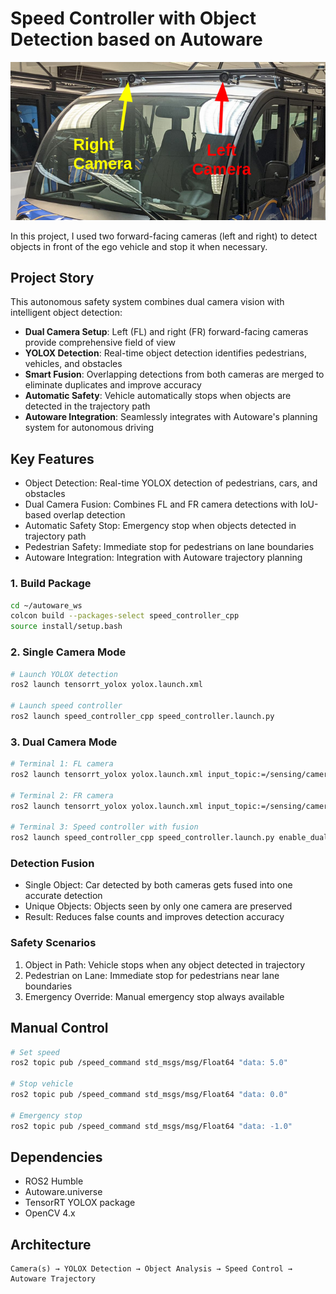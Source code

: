 # Speed Controller with Object Detection based on Autoware

<div align="center">

![System Overview](images/FR_FL_Cameras.png)

</div>

In this project, I used two forward-facing cameras (left and right) to detect objects in front of the ego vehicle and stop it when necessary.

## Project Story

This autonomous safety system combines dual camera vision with intelligent object detection:
- **Dual Camera Setup**: Left (FL) and right (FR) forward-facing cameras provide comprehensive field of view
- **YOLOX Detection**: Real-time object detection identifies pedestrians, vehicles, and obstacles
- **Smart Fusion**: Overlapping detections from both cameras are merged to eliminate duplicates and improve accuracy
- **Automatic Safety**: Vehicle automatically stops when objects are detected in the trajectory path
- **Autoware Integration**: Seamlessly integrates with Autoware's planning system for autonomous driving


## Key Features

- Object Detection: Real-time YOLOX detection of pedestrians, cars, and obstacles
- Dual Camera Fusion: Combines FL and FR camera detections with IoU-based overlap detection
- Automatic Safety Stop: Emergency stop when objects detected in trajectory path
- Pedestrian Safety: Immediate stop for pedestrians on lane boundaries
- Autoware Integration: Integration with Autoware trajectory planning

### 1. Build Package
```bash
cd ~/autoware_ws
colcon build --packages-select speed_controller_cpp
source install/setup.bash
```

### 2. Single Camera Mode 
```bash
# Launch YOLOX detection
ros2 launch tensorrt_yolox yolox.launch.xml

# Launch speed controller
ros2 launch speed_controller_cpp speed_controller.launch.py
```

### 3. Dual Camera Mode 
```bash
# Terminal 1: FL camera
ros2 launch tensorrt_yolox yolox.launch.xml input_topic:=/sensing/camera/camera0/image_raw output_topic:=/perception/object_recognition/detection/rois0

# Terminal 2: FR camera
ros2 launch tensorrt_yolox yolox.launch.xml input_topic:=/sensing/camera/camera1/image_raw output_topic:=/perception/object_recognition/detection/rois1

# Terminal 3: Speed controller with fusion
ros2 launch speed_controller_cpp speed_controller.launch.py enable_dual_camera:=true
```
### Detection Fusion
- Single Object: Car detected by both cameras gets fused into one accurate detection
- Unique Objects: Objects seen by only one camera are preserved
- Result: Reduces false counts and improves detection accuracy

### Safety Scenarios
1. Object in Path: Vehicle stops when any object detected in trajectory
2. Pedestrian on Lane: Immediate stop for pedestrians near lane boundaries  
3. Emergency Override: Manual emergency stop always available

## Manual Control
```bash
# Set speed
ros2 topic pub /speed_command std_msgs/msg/Float64 "data: 5.0"

# Stop vehicle
ros2 topic pub /speed_command std_msgs/msg/Float64 "data: 0.0"

# Emergency stop
ros2 topic pub /speed_command std_msgs/msg/Float64 "data: -1.0"
```

## Dependencies
- ROS2 Humble
- Autoware.universe
- TensorRT YOLOX package
- OpenCV 4.x

## Architecture
```
Camera(s) → YOLOX Detection → Object Analysis → Speed Control → Autoware Trajectory
```
